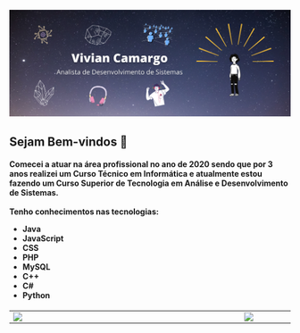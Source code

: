 ![alt text](https://github.com/Vivianpcamargo/Vivianpcamargo/blob/main/VivianCamargo.png?raw=true)
<h2>Sejam Bem-vindos 👋</h2>

<h4>
Comecei a atuar na área profissional no ano de 2020 sendo que por 3 anos realizei um Curso Técnico em Informática e atualmente estou fazendo um Curso Superior de Tecnologia em Análise e Desenvolvimento de Sistemas.
<br><br>
Tenho conhecimentos nas tecnologias:
    <ul>
        <li>Java</li>
        <li>JavaScript</li>
        <li>CSS</li>
        <li>PHP</li>
        <li>MySQL</li>
        <li>C++</li>
        <li>C#</li>
        <li>Python</li>
    </ul>
</h4>

<center>
<table>
    <tr>
        <td><img width="400px" align="left" src="https://github-readme-stats.vercel.app/api/top-langs/?username=Vivianpcamargo&hide=html&layout=compact&theme=buefy" /></td>
        <td><img width="490px" align="left" src="https://github-readme-stats.vercel.app/api?username=Vivianpcamargo&theme=buefy"/></td>
    </tr>   
</table>
</center> 
